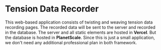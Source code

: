 # Tension Data Recorder

This web-based application consists of twisting and weaving tension data recording pages. The recorded data will be sent to the server and recorded in the database.
The server and all static elements are hosted in **Vercel**. But the database is hosted in **PlanetScale**. Since this is just a small application, we don't need any additional professional plan in both framework.

